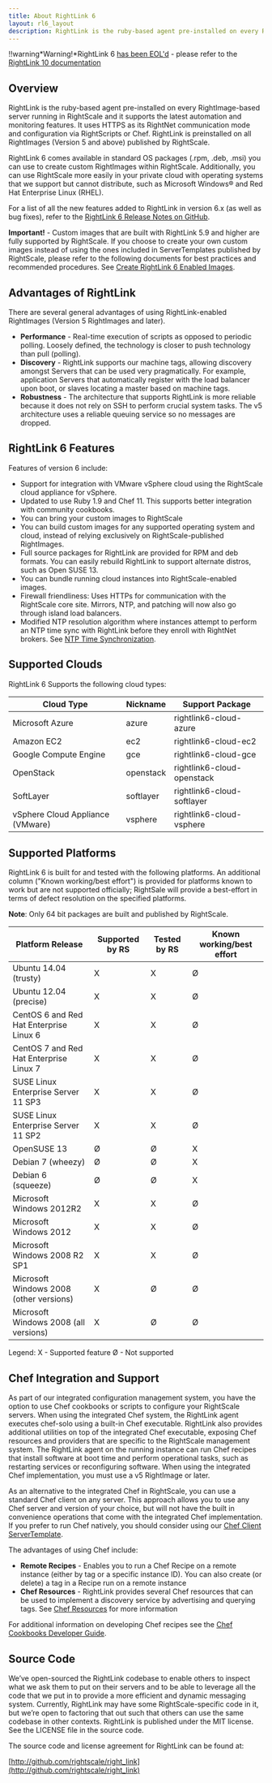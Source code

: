 ```yaml
---
title: About RightLink 6
layout: rl6_layout
description: RightLink is the ruby-based agent pre-installed on every RightImage-based server running in RightScale and it supports the latest automation and monitoring features.
---
```


!!warning*Warning!*RightLink 6 [has been EOL'd](/faq/end_of_life_end_of_service.html#schedule-images-rightlink) - please refer to the [RightLink 10 documentation](/rl10)


## Overview

RightLink is the ruby-based agent pre-installed on every RightImage-based server running in RightScale and it supports the latest automation and monitoring features. It uses HTTPS as its RightNet communication mode and configuration via RightScripts or Chef. RightLink is preinstalled on all RightImages (Version 5 and above) published by RightScale.

RightLink 6 comes available in standard OS packages (.rpm, .deb, .msi) you can use to create custom RightImages within RightScale. Additionally, you can use RightScale more easily in your private cloud with operating systems that we support but cannot distribute, such as Microsoft Windows® and Red Hat Enterprise Linux (RHEL).

For a list of all the new features added to RightLink in version 6.x (as well as bug fixes), refer to the [RightLink 6 Release Notes on GitHub](https://github.com/rightscale/right_link/blob/master/RELEASES.rdoc).

**Important!** - Custom images that are built with RightLink 5.9 and higher are fully supported by RightScale. If you choose to create your own custom images instead of using the ones included in ServerTemplates published by RightScale, please refer to the following documents for best practices and recommended procedures. See [Create RightLink 6 Enabled Images](rl6_installing.html#creating-rightlink-6-enabled-images).

## Advantages of RightLink

There are several general advantages of using RightLink-enabled RightImages (Version 5 RightImages and later).

* **Performance** - Real-time execution of scripts as opposed to periodic polling. Loosely defined, the technology is closer to push technology than pull (polling).
* **Discovery** - RightLink supports our machine tags, allowing discovery amongst Servers that can be used very pragmatically. For example, application Servers that automatically register with the load balancer upon boot, or slaves locating a master based on machine tags.
* **Robustness** - The architecture that supports RightLink is more reliable because it does not rely on SSH to perform crucial system tasks. The v5 architecture uses a reliable queuing service so no messages are dropped.

## RightLink 6 Features

Features of version 6 include:

* Support for integration with VMware vSphere cloud using the RightScale cloud appliance for vSphere.
* Updated to use Ruby 1.9 and Chef 11. This supports better integration with community cookbooks.
* You can bring your custom images to RightScale
* You can build custom images for any supported operating system and cloud, instead of relying exclusively on RightScale-published RightImages.
* Full source packages for RightLink are provided for RPM and deb formats. You can easily rebuild RightLink to support alternate distros, such as Open SUSE 13.
* You can bundle running cloud instances into RightScale-enabled images.
* Firewall friendliness: Uses HTTPs for communication with the RightScale core site. Mirrors, NTP, and patching will now also go through island load balancers.
* Modified NTP resolution algorithm where instances attempt to perform an NTP time sync with RightLink before they enroll with RightNet brokers. See [NTP Time Synchronization](rl6_using.html#ntp-time-synchronization).

## Supported Clouds

RightLink 6 Supports the following cloud types:

| Cloud Type | Nickname | Support Package |
| ---------- | -------- | --------------- |
| Microsoft Azure | azure | rightlink6-cloud-azure |
| Amazon EC2 | ec2 | rightlink6-cloud-ec2 |
| Google Compute Engine | gce | rightlink6-cloud-gce |
| OpenStack | openstack | rightlink6-cloud-openstack |
| SoftLayer | softlayer | rightlink6-cloud-softlayer |
| vSphere Cloud Appliance (VMware) | vsphere | rightlink6-cloud-vsphere |

## Supported Platforms

RightLink 6 is built for and tested with the following platforms. An additional column ("Known working/best effort") is provided for platforms known to work but are not supported officially; RightSale will provide a best-effort in terms of defect resolution on the specified platforms.

**Note**: Only 64 bit packages are built and published by RightScale.

| Platform Release | Supported by RS | Tested by RS | Known working/best effort |
| ---------------- | --------------- | ------------ | ------------------------- |
| Ubuntu 14.04 (trusty) |	X |	X |	Ø |
| Ubuntu 12.04 (precise) | X | X | Ø |
| CentOS 6 and Red Hat Enterprise Linux 6 | X | X |	Ø |
| CentOS 7 and Red Hat Enterprise Linux 7 | X |	X |	Ø |
| SUSE Linux Enterprise Server 11 SP3 | X | X | Ø |
| SUSE Linux Enterprise Server 11 SP2 | X |	X |	Ø |
| OpenSUSE 13 | Ø |	Ø | X |
| Debian 7 (wheezy) |	Ø |	Ø |	X |
| Debian 6 (squeeze) | Ø | Ø | X |
| Microsoft Windows 2012R2 | X | X | Ø |
| Microsoft Windows 2012 | X | X | Ø |
| Microsoft Windows 2008 R2 SP1 | X | X | Ø |
| Microsoft Windows 2008 (other versions) | X | Ø | Ø |
| Microsoft Windows 2008 (all versions) | X | Ø | Ø |

Legend:
X - Supported feature
Ø - Not supported

## Chef Integration and Support

As part of our integrated configuration management system, you have the option to use Chef cookbooks or scripts to configure your RightScale servers. When using the integrated Chef system, the RightLink agent executes chef-solo using a built-in Chef executable. RightLink also provides additional utilities on top of the integrated Chef executable, exposing Chef resources and providers that are specific to the RightScale management system. The RightLink agent on the running instance can run Chef recipes that install software at boot time and perform operational tasks, such as restarting services or reconfiguring software. When using the integrated Chef implementation, you must use a v5 RightImage or later.

As an alternative to the integrated Chef in RightScale, you can use a standard Chef client on any server. This approach allows you to use any Chef server and version of your choice, but will not have the built in convenience operations that come with the integrated Chef implementation. If you prefer to run Chef natively, you should consider using our [Chef Client ServerTemplate](http://www.rightscale.com/library/server_templates/Chef-Client-Beta-v13-5-/lineage/20349).

The advantages of using Chef include:

* **Remote Recipes** - Enables you to run a Chef Recipe on a remote instance (either by tag or a specific instance ID). You can also create (or delete) a tag in a Recipe run on a remote instance
* **Chef Resources** - RightLink provides several Chef resources that can be used to implement a discovery service by advertising and querying tags. See [Chef Resources](http://support.rightscale.com/12-Guides/Chef_Cookbooks_Developer_Guide/04-Developer/06-Development_Resources/Chef_Resources/index.html) for more information

For additional information on developing Chef recipes see the [Chef Cookbooks Developer Guide](http://support.rightscale.com/12-Guides/Chef_Cookbooks_Developer_Guide/index.html).

## Source Code

We’ve open-sourced the RightLink codebase to enable others to inspect what we ask them to put on their servers and to be able to leverage all the code that we put in to provide a more efficient and dynamic messaging system. Currently, RightLink may have some RightScale-specific code in it, but we’re open to factoring that out such that others can use the same codebase in other contexts. RightLink is published under the MIT license. See the LICENSE file in the source code.

The source code and license agreement for RightLink can be found at:

[http://github.com/rightscale/right_link](http://github.com/rightscale/right_link)
